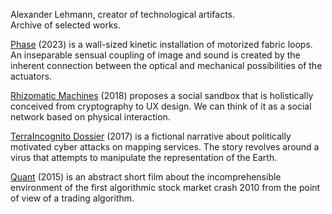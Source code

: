 Alexander Lehmann, creator of technological artifacts. <br />
Archive of selected works.

[Phase](phase.md) (2023) is a wall-sized kinetic installation of motorized fabric loops. An inseparable sensual coupling of image and sound is created by the inherent connection between the optical and mechanical possibilities of the actuators.

[Rhizomatic Machines](rhizomatic.md) (2018) proposes a social sandbox that is holistically conceived from cryptography to UX design. We can think of it as a social network based on physical interaction.

[TerraIncognito Dossier](terra.md) (2017) is a fictional narrative about politically motivated cyber attacks on mapping services. The story revolves around a virus that attempts to manipulate the representation of the Earth.

[Quant](quant.md) (2015) is an abstract short film about the incomprehensible environment of the first algorithmic stock market crash 2010 from the point of view of a trading algorithm.

<div class="homepage"></div>
